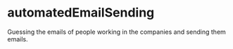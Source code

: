 # automatedEmailSending
Guessing the emails of people working in the companies and sending them emails.
